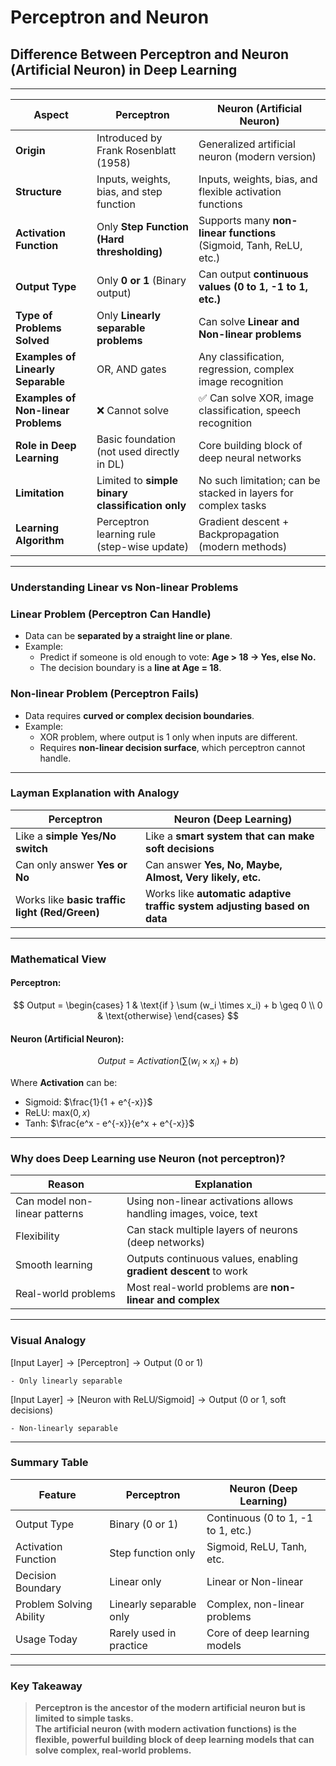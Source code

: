 # Perceptron and Neuron

## Difference Between Perceptron and Neuron (Artificial Neuron) in Deep Learning

---

| Aspect                  | Perceptron                               | Neuron (Artificial Neuron)                     |
|-------------------------|------------------------------------------|------------------------------------------------|
| **Origin**               | Introduced by Frank Rosenblatt (1958)    | Generalized artificial neuron (modern version) |
| **Structure**            | Inputs, weights, bias, and step function | Inputs, weights, bias, and flexible activation functions |
| **Activation Function**  | Only **Step Function (Hard thresholding)** | Supports many **non-linear functions** (Sigmoid, Tanh, ReLU, etc.) |
| **Output Type**          | Only **0 or 1** (Binary output)         | Can output **continuous values (0 to 1, -1 to 1, etc.)** |
| **Type of Problems Solved** | Only **Linearly separable problems**   | Can solve **Linear and Non-linear problems**   |
| **Examples of Linearly Separable** | OR, AND gates                  | Any classification, regression, complex image recognition |
| **Examples of Non-linear Problems** | ❌ Cannot solve                | ✅ Can solve XOR, image classification, speech recognition |
| **Role in Deep Learning** | Basic foundation (not used directly in DL) | Core building block of deep neural networks    |
| **Limitation**           | Limited to **simple binary classification only** | No such limitation; can be stacked in layers for complex tasks |
| **Learning Algorithm**   | Perceptron learning rule (step-wise update) | Gradient descent + Backpropagation (modern methods) |

---

### Understanding Linear vs Non-linear Problems

### Linear Problem (Perceptron Can Handle)
- Data can be **separated by a straight line or plane**.
- Example:
    - Predict if someone is old enough to vote: **Age > 18 → Yes, else No.**
    - The decision boundary is a **line at Age = 18**.

### Non-linear Problem (Perceptron Fails)
- Data requires **curved or complex decision boundaries**.
- Example:
    - XOR problem, where output is 1 only when inputs are different.
    - Requires **non-linear decision surface**, which perceptron cannot handle.

---

### Layman Explanation with Analogy

| Perceptron                          | Neuron (Deep Learning)                          |
|--------------------------------------|-------------------------------------------------|
| Like a **simple Yes/No switch**      | Like a **smart system that can make soft decisions** |
| Can only answer **Yes or No**        | Can answer **Yes, No, Maybe, Almost, Very likely, etc.** |
| Works like **basic traffic light (Red/Green)** | Works like **automatic adaptive traffic system adjusting based on data** |

---

### Mathematical View

<script src="https://polyfill.io/v3/polyfill.min.js?features=es6"></script>
<script id="MathJax-script" async
  src="https://cdn.jsdelivr.net/npm/mathjax@3/es5/tex-mml-chtml.js">
</script>

#### Perceptron:
$$
Output = 
\begin{cases}
1 & \text{if } \sum (w_i \times x_i) + b \geq 0 \\
0 & \text{otherwise}
\end{cases}
$$

#### Neuron (Artificial Neuron):

<script src="https://polyfill.io/v3/polyfill.min.js?features=es6"></script>
<script id="MathJax-script" async
  src="https://cdn.jsdelivr.net/npm/mathjax@3/es5/tex-mml-chtml.js">
</script>


$$
Output = Activation\left(\sum (w_i \times x_i) + b\right)
$$

Where **Activation** can be:

- Sigmoid: $\frac{1}{1 + e^{-x}}$
- ReLU: $\text{max}(0, x)$
- Tanh: $\frac{e^x - e^{-x}}{e^x + e^{-x}}$

---

### Why does Deep Learning use Neuron (not perceptron)?

| Reason                        | Explanation                                        |
|-------------------------------|----------------------------------------------------|
| Can model non-linear patterns  | Using non-linear activations allows handling images, voice, text |
| Flexibility                    | Can stack multiple layers of neurons (deep networks) |
| Smooth learning                | Outputs continuous values, enabling **gradient descent** to work |
| Real-world problems            | Most real-world problems are **non-linear and complex** |

---

### Visual Analogy

$\text {[Input Layer]} → \text {[Perceptron]} → \text {Output (0 or 1)}$
    
    - Only linearly separable

$\text {[Input Layer]} → \text {[Neuron with ReLU/Sigmoid]} → \text {Output (0 or 1, soft decisions)}$

    - Non-linearly separable
---

###  Summary Table

| Feature                | Perceptron                       | Neuron (Deep Learning)            |
|------------------------|----------------------------------|------------------------------------|
| Output Type             | Binary (0 or 1)                 | Continuous (0 to 1, -1 to 1, etc.) |
| Activation Function     | Step function only              | Sigmoid, ReLU, Tanh, etc.          |
| Decision Boundary       | Linear only                     | Linear or Non-linear               |
| Problem Solving Ability | Linearly separable only         | Complex, non-linear problems       |
| Usage Today             | Rarely used in practice         | Core of deep learning models       |

---

### Key Takeaway
> **Perceptron is the ancestor of the modern artificial neuron but is limited to simple tasks.  
> The artificial neuron (with modern activation functions) is the flexible, powerful building block of deep learning models that can solve complex, real-world problems.**




```python

```
